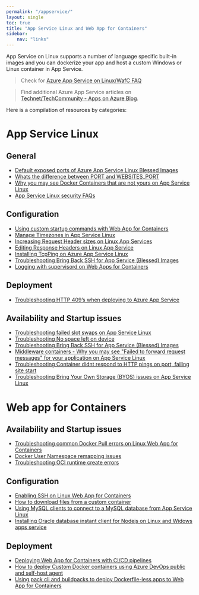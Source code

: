 ```yaml
---
permalink: "/appservice/"
layout: single
toc: true
title: "App Service Linux and Web App for Containers"
sidebar: 
    nav: "links"
---
```

App Service on Linux supports a number of language specific built-in images and you can dockerize your app and host a custom Windows or Linux container in App Service.

>Check for [Azure App Service on Linux/WafC FAQ](https://learn.microsoft.com/en-us/troubleshoot/azure/app-service/faqs-app-service-linux)

> Find additional Azure App Service articles on [Technet/TechCommunity - Apps on Azure Blog](https://techcommunity.microsoft.com/t5/apps-on-azure-blog/bg-p/AppsonAzureBlog).


Here is a compilation of resources by categories:

# App Service Linux

## General
- [Default exposed ports of Azure App Service Linux Blessed Images](https://azureossd.github.io/2023/03/24/Default-exposed-ports-of-Azure-App-Service-Linux-Blessed-Images/index.html)
- [Whats the difference between PORT and WEBSITES_PORT](https://azureossd.github.io/2023/02/15/Whats-the-difference-between-PORT-and-WEBSITES_PORT/index.html)
- [Why you may see Docker Containers that are not yours on App Service Linux](https://azureossd.github.io/2023/03/15/Why-you-may-see-Docker-Containers-that-are-not-yours-on-App-Service-Linux/index.html)
- [App Service Linux security FAQs](https://azureossd.github.io/2023/02/28/security-faqs-app-service-linux/index.html)


## Configuration
- [Using custom startup commands with Web App for Containers](https://azureossd.github.io/2023/04/13/Using-custom-startup-commands-with-Web-App-for-Containers/index.html)
- [Manage Timezones in App Service Linux](https://azureossd.github.io/2023/03/13/managing-timezones-appservice-linux/index.html)
- [Increasing Request Header sizes on Linux App Services](https://azureossd.github.io/2022/06/08/Increasing-Request-Header-sizes-on-Linux-App-Services/index.html)
- [Editing Response Headers on Linux App Service](https://azureossd.github.io/2022/05/25/Editing-Response-Headers-on-Linux-App-Service/index.html)
- [Installing TcpPing on Azure App Service Linux](https://azureossd.github.io/2021/06/17/installing-tcpping-linux/index.html)
- [Troubleshooting Bring Back SSH for App Service (Blessed) Images](https://azureossd.github.io/2023/06/27/Troubleshooting-Bring-Back-SSH-for-App-Service-(Blessed)-Images/index.html)
- [Logging with supervisord on Web Apps for Containers](https://azureossd.github.io/2023/11/03/Logging-with-supervisord-on-Web-Apps-for-Containers/index.html)

## Deployment
- [Troubleshooting HTTP 409’s when deploying to Azure App Service](https://azureossd.github.io/2023/08/14/Troubleshooting-HTTP-409s-when-deploying-to-App-Service/index.html)


## Availability and Startup issues
- [Troubleshooting failed slot swaps on App Service Linux](https://azureossd.github.io/2023/03/15/Troubleshooting-Failed-Slot-Swaps-on-App-Service-Linux/index.html)
- [Troubleshooting No space left on device](https://azureossd.github.io/2023/04/11/troubleshooting-no-space-left-on-device/index.html)
- [Troubleshooting Bring Back SSH for App Service (Blessed) Images](https://azureossd.github.io/2023/06/27/Troubleshooting-Bring-Back-SSH-for-App-Service-(Blessed)-Images/index.html)
- [Middleware containers - Why you may see "Failed to forward request messages" for your application on App Service Linux](https://azureossd.github.io/2023/04/05/Why-you-may-see-Failed-to-forward-request-messages-for-your-application-on-App-Service-Linux/index.html)
- [Troubleshooting Container didnt respond to HTTP pings on port, failing site start](https://azureossd.github.io/2023/04/18/Troubleshooting-Container-didnt-respond-to-HTTP-pings-failing-to-start-site/index.html)
- [Troubleshooting Bring Your Own Storage (BYOS) issues on App Service Linux](https://azureossd.github.io/2023/04/20/How-to-troubleshoot-Bring-Your-Own-Storage-(BYOS)-Issues-on-App-Service-Linux/index.html)

# Web app for Containers

## Availability and Startup issues
- [Troubleshooting common Docker Pull errors on Linux Web App for Containers](https://azureossd.github.io/2023/02/28/Troubleshooting-common-Docker-Pull-errors-on-Linux-Web-App-for-Containers/index.html)
- [Docker User Namespace remapping issues](https://azureossd.github.io/2022/06/30/Docker-User-Namespace-remapping-issues/index.html)
- [Troubleshooting OCI runtime create errors](https://azureossd.github.io/2023/07/17/Troubleshooting-OCI-Runtime-Create-errors/index.html)

## Configuration
- [Enabling SSH on Linux Web App for Containers](https://azureossd.github.io/2022/04/27/2022-Enabling-SSH-on-Linux-Web-App-for-Containers/index.html)
- [How to download files from a custom container](https://azureossd.github.io/2023/07/20/How-to-download-files-from-a-custom-container/index.html)
- [Using MySQL clients to connect to a MySQL database from App Service Linux](https://azureossd.github.io/2024/01/24/Using-mysql-client-to-connect-to-a-MySQL-db-from-App-Service-Linux/index.html)
- [Installing Oracle database instant client for Nodejs on Linux and Widows apps service](https://azureossd.github.io/2024/01/18/Installing-Oracle-database-instant-client-for-nodejs-on-Linux-and-Widows-apps-service/index.html)

## Deployment
- [Deploying Web App for Containers with CI/CD pipelines](https://azureossd.github.io/2023/02/06/Deploying-Web-App-for-Containers-with-CI-CD-pipelines/index.html)
- [How to deploy Custom Docker containers using Azure DevOps public and self-host agent](https://azureossd.github.io/2023/03/20/how-to-deploy-azure-functions-as-custom-container-using-azure-devops/index.html)
- [Using pack cli and buildpacks to deploy Dockerfile-less apps to Web App for Containers](https://azureossd.github.io/2023/07/31/Using-pack-cli-and-buildpacks-to-deploy-Dockerfile-less-apps-to-Web-App-for-Containers/index.html)